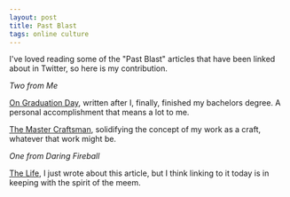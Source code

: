 ```yaml
---
layout: post
title: Past Blast
tags: online culture
---
```


I've loved reading some of the "Past Blast" articles that have been
linked about in Twitter, so here is my contribution.

*Two from Me*

[On Graduation Day][1], written after I, finally, finished my bachelors
degree. A personal accomplishment that means a lot to me.

[The Master Craftsman][2], solidifying the concept of my work as a craft,
whatever that work might be.

*One from Daring Fireball*

[The Life][3], I just wrote about this article, but I think linking to
it today is in keeping with the spirit of the meem.

[1]: http://jonathanbuys.com/on-graduation-day/
[2]: http://jonathanbuys.com/the-master-craftsman/
[3]: http://daringfireball.net/2005/10/the_life

